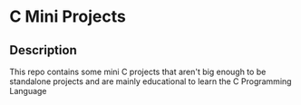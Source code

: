 # C Mini Projects

## Description

This repo contains some mini C projects that aren't big enough to be standalone projects and are mainly educational to learn the C Programming Language
